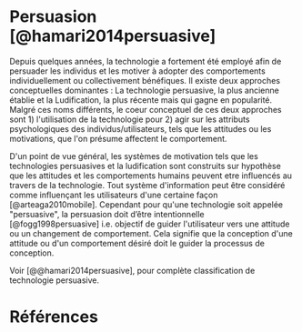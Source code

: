 # Persuasion [@hamari2014persuasive]

Depuis quelques années, la technologie a fortement été employé afin de persuader les individus et les motiver à adopter des comportements individuellement ou collectivement bénéfiques. Il existe deux approches conceptuelles dominantes : La technologie persuasive, la plus ancienne établie et la Ludification, la plus récente mais qui gagne en popularité. Malgré ces noms différents, le coeur conceptuel de ces deux approches sont 1) l'utilisation de la technologie pour 2) agir sur les attributs psychologiques des individus/utilisateurs, tels que les attitudes ou les motivations, que l'on présume affectent le comportement.

D'un point de vue général, les systèmes de motivation tels que les technologies persuasives et la ludification sont construits sur hypothèse que les attitudes et les comportements humains peuvent etre influencés au travers de la technologie. Tout système d'information peut être considéré comme influençant les utilisateurs d'une certaine façon [@arteaga2010mobile]. Cependant pour qu'une technologie soit appelée "persuasive", la persuasion doit d’être intentionnelle [@fogg1998persuasive]  i.e. objectif de guider l'utilisateur vers une attitude ou un changement de comportement. Cela signifie que la conception d'une attitude ou d'un comportement désiré doit le guider la processus de conception.

Voir [@@hamari2014persuasive], pour complète classification de technologie persuasive.
# Références


